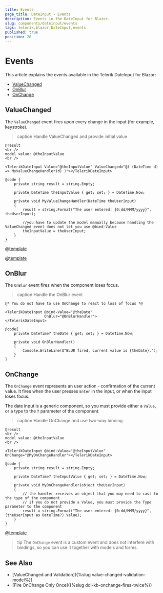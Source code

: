 ```yaml
---
title: Events
page_title: DateInput - Events
description: Events in the DateInput for Blazor.
slug: components/dateinput/events
tags: telerik,blazor,DateInput,events
published: true
position: 20
---
```


# Events

This article explains the events available in the Telerik DateInput for Blazor:

* [ValueChanged](#valuechanged)
* [OnBlur](#onblur)
* [OnChange](#onchange)

## ValueChanged

The `ValueChanged` event fires upon every change in the input (for example, keystroke).

>caption Handle ValueChanged and provide initial value

````CSHTML
@result
<br />
model value: @theInputValue
<br />

<TelerikDateInput Value="@theInputValue" ValueChanged="@( (DateTime d) => MyValueChangeHandler(d) )"></TelerikDateInput>

@code {
    private string result = string.Empty;

    private DateTime theInputValue { get; set; } = DateTime.Now;

    private void MyValueChangeHandler(DateTime theUserInput)
    {
        result = string.Format("The user entered: {0:dd/MMM/yyyy}", theUserInput);

        //you have to update the model manually because handling the ValueChanged event does not let you use @bind-Value
        theInputValue = theUserInput;
    }
}
````

@[template](/_contentTemplates/common/general-info.md#event-callback-can-be-async)

@[template](/_contentTemplates/common/issues-and-warnings.md#valuechanged-lambda-required)

## OnBlur

The `OnBlur` event fires when the component loses focus.

>caption Handle the OnBlur event

````CSHTML
@* You do not have to use OnChange to react to loss of focus *@

<TelerikDateInput @bind-Value="@theDate"
                  OnBlur="@OnBlurHandler">
</TelerikDateInput>

@code{
    private DateTime? theDate { get; set; } = DateTime.Now;

    private void OnBlurHandler()
    {
        Console.WriteLine($"BLUR fired, current value is {theDate}.");
    }
}
````

## OnChange

The `OnChange` event represents an user action - confirmation of the current value. It fires when the user presses `Enter` in the input, or when the input loses focus.

The date input is a generic component, so you must provide either a `Value`, or a type to the `T` parameter of the component.

>caption Handle OnChange and use two-way binding

````CSHTML
@result
<br />
model value: @theInputValue
<br />

<TelerikDateInput @bind-Value="@theInputValue" OnChange="@MyOnChangeHandler"></TelerikDateInput>

@code {
    private string result = string.Empty;

    private DateTime? theInputValue { get; set; } = DateTime.Now;

    private void MyOnChangeHandler(object theUserInput)
    {
        // the handler receives an object that you may need to cast to the type of the component
        // if you do not provide a Value, you must provide the Type parameter to the component
        result = string.Format("The user entered: {0:dd/MMM/yyyy}", (theUserInput as DateTime?).Value);
    }
}
````

@[template](/_contentTemplates/common/general-info.md#event-callback-can-be-async)

>tip The `OnChange` event is a custom event and does not interfere with bindings, so you can use it together with models and forms.

## See Also

* [ValueChanged and Validation]({%slug value-changed-validation-model%})
* [Fire OnChange Only Once]({%slug ddl-kb-onchange-fires-twice%})
